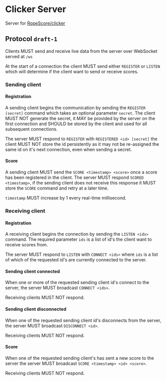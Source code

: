 # Clicker Server

Server for [RopeScore/clicker](https://github.com/RopeScore/clicker)

## Protocol `draft-1`

Clients MUST send and receive live data from the server over WebSocket served
at `/ws`

At the start of a connection the client MUST send either `REGISTER` or
`LISTEN` which will determine if the client want to send or receive scores.

### Sending client

#### Registration

A sending client begins the communication by sending the `REGISTER [secret]`
command which takes an optional parameter `secret`. The client MUST NOT generate
the secret, it MAY be provided by the server on the first connection and SHOULD
be stored by the client and used for all subsequent connections.

The server MUST respond to `REGISTER` with `REGISTERED <id> [secret]` the client
MUST NOT store the id persistently as it may not be re-assigned the same id on
it's next connection, even when sending a secret.

#### Score

A sending client MUST send the `SCORE <timestamp> <score>` once a score has been
registered in the client. The server MUST respond `SCORED <timestamp>`, if the
sending client does not receive this response it MUST store the `SCORE` command
and retry at a later time.

`timestamp` MUST increase by 1 every real-time millisecond.

### Receiving client

#### Registration

A receiving client begins the connection by sending the `LISTEN <ids>` command.
The required parameter `ids` is a list of id's the client want to receive scores
from.

The server MUST respond to `LISTEN` with `CONNECT <ids>` where `ids` is a
list of which of the requested id's are currently connected to the server.

#### Sending client connected

When one or more of the requested sending client id's connect to the server,
the server MUST broadcast `CONNECT <ids>`.

Receiving clients MUST NOT respond.

#### Sending client disconnected

When one of the requested sending client id's disconnects from the server, the
server MUST broadcast `DISCONNECT <id>`.

Receiving clients MUST NOT respond.

#### Score

When one of the requested sending client's has sent a new score to the server
the server MUST broadcast `SCORE <timestamp> <id> <score>`.

Receiving clients MUST NOT respond.
